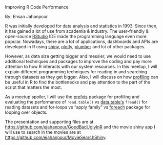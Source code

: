 Improving R Code Performance

By: Ehsan Jahanpour

[R](https://www.r-project.org) was initially developed for data analysis and statistics in 1993. Since then, it has gained a lot of use from academia & industry. The user-friendly & open-source [RStudio](https://rstudio.com/) IDE made the programming language even more popular. Nowadays, there are a lot of applications, dashboards and APIs are developed in R using [shiny](https://cran.r-project.org/package=shiny), [plotly](https://cran.r-project.org/package=plotly), [plumber](https://cran.r-project.org/package=plumber) and lot of other packages.

However, as data size getting bigger and messier, we would need to use additional techniques and packages to improve the coding and pay more attention to how R interacts with our system resources. In this meetup, I will explain different programming techniques for reading in and searching through datasets as they get bigger. Also, I will discuss on how [profiling](https://en.wikipedia.org/wiki/Profiling_(computer_programming)) can be useful in R to find the bottlenecks and pay attention to the part of the script that matters the most.

As a meetup spoiler, I will use the [profvis](https://cran.r-project.org/package=profvis) package for profiling and evaluating the performance of `read.table()` vs [data.table's](https://cran.r-project.org/package=data.table) `fread()` for reading datasets and for-loops vs “apply family” vs [foreach](https://cran.r-project.org/package=foreach) package for looping over objects.

The presentation and supporting files are at https://github.com/ejahanpour/GoodBadUglyInR and the movie shiny app I will use to search in the movies are at https://github.com/ejahanpour/MovieSearchShiny.



